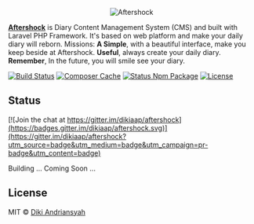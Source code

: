 <p align="center">
  <img src="http://i.imgur.com/XD9eKnI.png" alt="Aftershock">
</p>

**[Aftershock](https://dikiaap.id)** is Diary Content Management System (CMS) and built with Laravel PHP Framework. It's based on web platform and make your daily diary will reborn.  Missions: **A Simple**, with a beautiful interface, make you keep beside at Aftershock. **Useful**, always create your daily diary. **Remember**, In the future, you will smile see your diary.

[![Build Status](https://api.travis-ci.org/dikiaap/aftershock.svg)](https://travis-ci.org/dikiaap/aftershock)
[![Composer Cache](https://shield.with.social/cc/github/dikiaap/aftershock/master.svg)](https://packagist.org/packages/laravel/framework)
[![Status Npm Package](https://david-dm.org/dikiaap/aftershock.svg)](https://david-dm.org/dikiaap/aftershock)
[![License](https://img.shields.io/badge/license-MIT-blue.svg)](https://github.com/dikiaap/aftershock)

## Status

[![Join the chat at https://gitter.im/dikiaap/aftershock](https://badges.gitter.im/dikiaap/aftershock.svg)](https://gitter.im/dikiaap/aftershock?utm_source=badge&utm_medium=badge&utm_campaign=pr-badge&utm_content=badge)

Building ... Coming Soon ...

## License

MIT © [Diki Andriansyah](https://dikiaap.id)